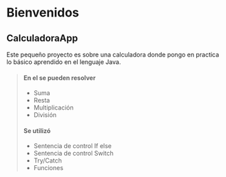# Bienvenidos

## CalculadoraApp

Este pequeño proyecto es sobre una calculadora donde 
pongo en practica lo básico aprendido en el lenguaje Java.

> #### En el se pueden resolver
>
> - Suma
> - Resta
> - Multiplicación
> - División
>
> #### Se utilizó
> - Sentencia de control If else
> - Sentencia de control Switch
> - Try/Catch
> - Funciones








